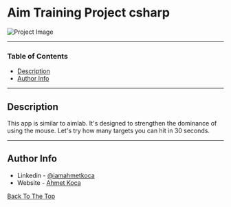 # Aim Training Project csharp

![Project Image](https://ahmetkoca.com.tr/aim-training.png)



---

### Table of Contents


- [Description](#description)
- [Author Info](#author-info)

---

## Description

This app is similar to aimlab. It's designed to strengthen the dominance of using the mouse. Let's try how many targets you can hit in 30 seconds. 



---











## Author Info

- Linkedin - [@iamahmetkoca](https://www.linkedin.com/in/iamahmetkoca/)
- Website - [Ahmet Koca](https://ahmetkoca.com.tr)

[Back To The Top](#read-me-template)
